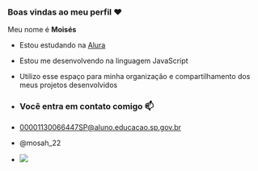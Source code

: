 ### Boas vindas ao meu perfil ❤

Meu nome é **Moisés**

- Estou estudando na [Alura](https://www.alura.com.br)
- Estou me desenvolvendo na linguagem JavaScript
- Utilizo esse espaço para minha organização e compartilhamento dos meus projetos desenvolvidos

- ### Você entra em contato comigo 📫

- 00001130066447SP@aluno.educacao.sp.gov.br

- @mosah_22

- ![](https://media1.tenor.com/m/kxpacroJWOYAAAAC/eye-roll-robert-downey-jr.gif)
